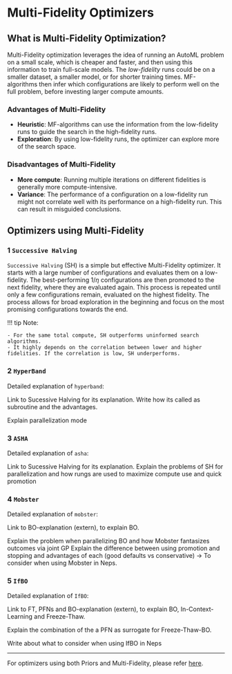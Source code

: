 # Multi-Fidelity Optimizers

## What is Multi-Fidelity Optimization?

Multi-Fidelity optimization leverages the idea of running an AutoML problem on a small scale, which is cheaper and faster, and then using this information to train full-scale models. The _low-fidelity_ runs could be on a smaller dataset, a smaller model, or for shorter training times. MF-algorithms then infer which configurations are likely to perform well on the full problem, before investing larger compute amounts.

### Advantages of Multi-Fidelity

- **Heuristic**: MF-algorithms can use the information from the low-fidelity runs to guide the search in the high-fidelity runs.
- **Exploration**: By using low-fidelity runs, the optimizer can explore more of the search space.

### Disadvantages of Multi-Fidelity

- **More compute**: Running multiple iterations on different fidelities is generally more compute-intensive.
- **Variance**: The performance of a configuration on a low-fidelity run might not correlate well with its performance on a high-fidelity run. This can result in misguided conclusions.

## Optimizers using Multi-Fidelity

### 1 `Successive Halving`

`Successive Halving` (SH) is a simple but effective Multi-Fidelity optimizer. It starts with a large number of configurations and evaluates them on a low-fidelity. The best-performing $1/\eta$ configurations are then promoted to the next fidelity, where they are evaluated again. This process is repeated until only a few configurations remain, evaluated on the highest fidelity.
The process allows for broad exploration in the beginning and focus on the most promising configurations towards the end.

!!! tip Note:

    - For the same total compute, SH outperforms uninformed search algorithms.
    - It highly depends on the correlation between lower and higher fidelities. If the correlation is low, SH underperforms.

### 2 `HyperBand`

Detailed explanation of `hyperband`:

Link to Sucessive Halving for its explanation.
Write how its called as subroutine and the advantages.

Explain parallelization mode

### 3 `ASHA`

Detailed explanation of `asha`:

Link to Sucessive Halving for its explanation.
Explain the problems of SH for parallelization and how rungs are used to maximize compute use and quick promotion

### 4 `Mobster`

Detailed explanation of `mobster`:

Link to BO-explanation (extern), to explain BO.

Explain the problem when parallelizing BO and how Mobster fantasizes outcomes via joint GP
Explain the difference between using promotion and stopping and advantages of each (good defaults vs conservative)
-> To consider when using Mobster in Neps.

### 5 `IfBO`

Detailed explanation of `IfBO`:

Link to FT, PFNs and BO-explanation (extern), to explain BO, In-Context-Learning and Freeze-Thaw.

Explain the combination of the a PFN as surrogate for Freeze-Thaw-BO.

Write about what to consider when using IfBO  in Neps
___

For optimizers using both Priors and Multi-Fidelity, please refer [here](multifidelity_prior.md).
